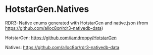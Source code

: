 # HotstarGen.Natives
RDR3: Native enums generated with HotstarGen and native.json (from https://github.com/alloc8or/rdr3-nativedb-data)

HotstarGen: https://github.com/iamdroppy/HotstarGen

Natives: https://github.com/alloc8or/rdr3-nativedb-data
